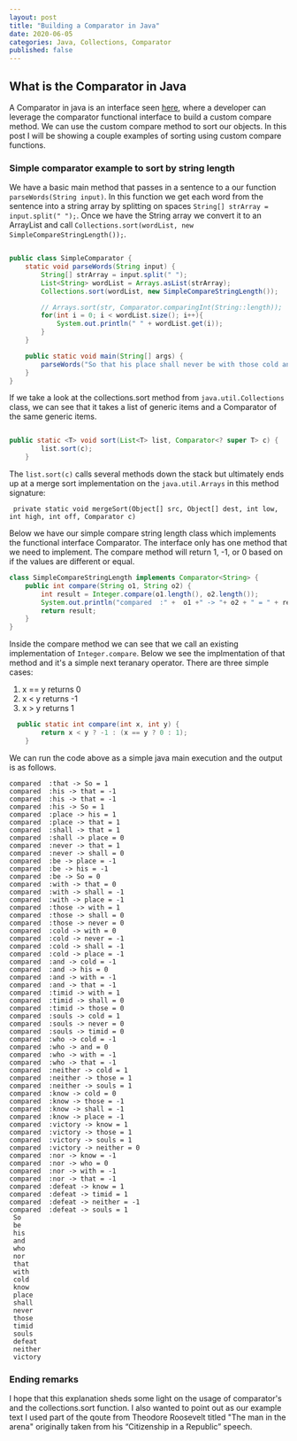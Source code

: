 ```yaml
---
layout: post
title: "Building a Comparator in Java"
date: 2020-06-05
categories: Java, Collections, Comparator
published: false
---
```



## What is the Comparator in Java

A Comparator in java is an interface seen [here](https://docs.oracle.com/javase/8/docs/api/java/util/Comparator.html), where a developer can leverage the comparator functional interface to build a custom compare method.  We can use the custom compare method to sort our objects.  In this post I will be showing a couple examples of sorting using custom compare functions.

### Simple comparator example to sort by string length
We have a basic main method that passes in a sentence to a our function `parseWords(String input)`.  In this function we get each word from the sentence into a string array by splitting on spaces `String[] strArray = input.split(" ");`.  Once we have the String array we convert it to an ArrayList and call `Collections.sort(wordList, new SimpleCompareStringLength());`.  



```java

public class SimpleComparator {
    static void parseWords(String input) {
        String[] strArray = input.split(" ");
        List<String> wordList = Arrays.asList(strArray);
        Collections.sort(wordList, new SimpleCompareStringLength());

        // Arrays.sort(str, Comparator.comparingInt(String::length));
        for(int i = 0; i < wordList.size(); i++){
            System.out.println(" " + wordList.get(i));
        }
    }

    public static void main(String[] args) {
        parseWords("So that his place shall never be with those cold and timid souls who neither know victory nor defeat");
    }
}
```

If we take a look at the collections.sort method from `java.util.Collections` class, we can see that it takes a list of generic items and a Comparator of the same generic items.

```java

public static <T> void sort(List<T> list, Comparator<? super T> c) {
        list.sort(c);
    }


```

The `list.sort(c)` calls several methods down the stack but ultimately ends up at a merge sort implementation on the `java.util.Arrays`  in this method signature:

` private static void mergeSort(Object[] src, Object[] dest, int low, int high, int off, Comparator c)`

Below we have our simple compare string length class which implements the functional interface Comparator<T>.  The interface only has one method that we need to implement.  The compare method will return 1, -1, or 0 based on if the values are different or equal.

```java
class SimpleCompareStringLength implements Comparator<String> {
    public int compare(String o1, String o2) {
        int result = Integer.compare(o1.length(), o2.length());
        System.out.println("compared  :" +  o1 +" -> "+ o2 + " = " + result);
        return result;
    }
}

```
Inside the compare method we can see that we call an existing implementation of `Integer.compare`.  Below we see the implmentation of that method and it's a simple next teranary operator.  There are three simple cases:
1. x == y returns 0
2. x < y returns -1
3. x > y returns 1

```java
  public static int compare(int x, int y) {
        return x < y ? -1 : (x == y ? 0 : 1);
    }
```


We can run the code above as a simple java main execution and the output is as follows. 

```text
compared  :that -> So = 1
compared  :his -> that = -1
compared  :his -> that = -1
compared  :his -> So = 1
compared  :place -> his = 1
compared  :place -> that = 1
compared  :shall -> that = 1
compared  :shall -> place = 0
compared  :never -> that = 1
compared  :never -> shall = 0
compared  :be -> place = -1
compared  :be -> his = -1
compared  :be -> So = 0
compared  :with -> that = 0
compared  :with -> shall = -1
compared  :with -> place = -1
compared  :those -> with = 1
compared  :those -> shall = 0
compared  :those -> never = 0
compared  :cold -> with = 0
compared  :cold -> never = -1
compared  :cold -> shall = -1
compared  :cold -> place = -1
compared  :and -> cold = -1
compared  :and -> his = 0
compared  :and -> with = -1
compared  :and -> that = -1
compared  :timid -> with = 1
compared  :timid -> shall = 0
compared  :timid -> those = 0
compared  :souls -> cold = 1
compared  :souls -> never = 0
compared  :souls -> timid = 0
compared  :who -> cold = -1
compared  :who -> and = 0
compared  :who -> with = -1
compared  :who -> that = -1
compared  :neither -> cold = 1
compared  :neither -> those = 1
compared  :neither -> souls = 1
compared  :know -> cold = 0
compared  :know -> those = -1
compared  :know -> shall = -1
compared  :know -> place = -1
compared  :victory -> know = 1
compared  :victory -> those = 1
compared  :victory -> souls = 1
compared  :victory -> neither = 0
compared  :nor -> know = -1
compared  :nor -> who = 0
compared  :nor -> with = -1
compared  :nor -> that = -1
compared  :defeat -> know = 1
compared  :defeat -> timid = 1
compared  :defeat -> neither = -1
compared  :defeat -> souls = 1
 So
 be
 his
 and
 who
 nor
 that
 with
 cold
 know
 place
 shall
 never
 those
 timid
 souls
 defeat
 neither
 victory
```

### Ending remarks

I hope that this explanation sheds some light on the usage of comparator's and the collections.sort function.  I also wanted to point out as our example text I used part of the qoute from Theodore Roosevelt titled "The man in the arena" originally taken from his “Citizenship in a Republic” speech.